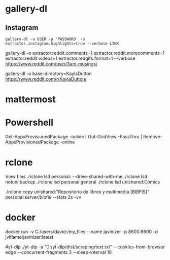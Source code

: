 # gallery-dl
## Instagram 
```
gallery-dl -u USER -p 'PASSWORD' -o extractor.instagram.highlights=true --verbose LINK
```
gallery-dl -o extractor.reddit.comments=1 extractor.reddit.morecomments=1 extractor.reddit.videos=1 extractor.redgifs.format=1 --verbose https://www.reddit.com/user/3am-musings/

gallery-dl -o base-directory=KaylaDutton https://www.reddit.com/r/KaylaDutton/

# mattermost

# Powershell
Get-AppxProvisionedPackage -online | Out-GridView -PassThru | Remove-AppxProvisionedPackage -online

# rclone
View files
./rclone lsd personal: --drive-shared-with-me
./rclone lsd notuni:backup
./rclone lsd personal:general
./rclone lsd unishared:Comics

./rclone copy unishared:"Repositorio de libros y multimedia [BIBFIS]" personal:server/bibfis --stats 2s -vv

# docker
docker run -v C:/users/david:/my_files --name javinizer -p 8600:8600 -d jvlflame/javinizer:latest

#yt-dlp
./yt-dlp -a "D:/yt-dlp/dist/scraping/text.txt" --cookies-from-browser edge --concurrent-fragments 3 --sleep-interval 10